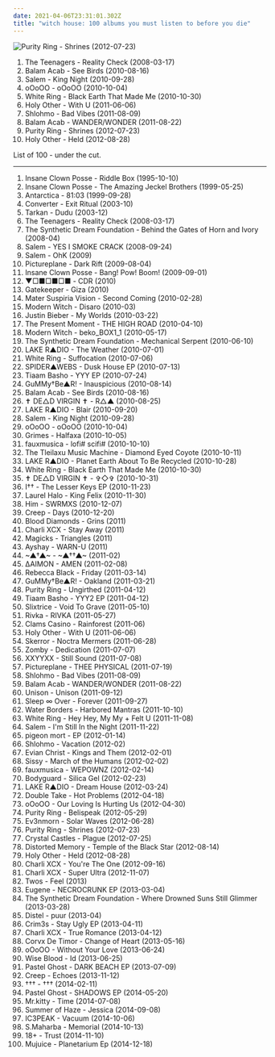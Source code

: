 ```yaml
---
date: 2021-04-06T23:31:01.302Z
title: "witch house: 100 albums you must listen to before you die"
---
```

![Purity Ring - Shrines (2012-07-23)](http://coverartarchive.org/release/3148628c-f648-45c0-95ea-b03dc0716e99/1568868601-500.jpg "Purity Ring - Shrines (2012-07-23)")
<ol class="albums">
<li data-cover="http://coverartarchive.org/release/1abb4df8-d3c8-3ddd-aad7-317298f83a78/15606853983-500.jpg" data-tags="electronica, indie, 00s, chillwave, witch house, xl recordings, broken-clash, merok records, av2008, in queue, my favourites of 2008" role="button">The Teenagers - Reality Check (2008-03-17)</li>
<li data-cover="https://img.discogs.com/GD9AL-kV5ex5f4e-0Hg9Bn8ObY0=/fit-in/600x606/filters:strip_icc():format(jpeg):mode_rgb():quality(90)/discogs-images/R-2395663-1583879733-7591.jpeg.jpg" data-tags="witch house" role="button">Balam Acab - See Birds (2010-08-16)</li>
<li data-cover="http://coverartarchive.org/release/c2852bc2-4919-41e7-aab4-c3ff47ba1c2c/20543754977-500.jpg" data-tags="witch house" role="button">Salem - King Night (2010-09-28)</li>
<li data-cover="https://img.discogs.com/qrOQU1AqqIIxURq0nEQskWN2bdI=/fit-in/452x452/filters:strip_icc():format(jpeg):mode_rgb():quality(90)/discogs-images/R-2471178-1286031530.jpeg.jpg" data-tags="witch house" role="button">oOoOO - oOoOO (2010-10-04)</li>
<li data-cover="http://coverartarchive.org/release/1c3b875d-bd9d-4157-97ae-6e1091437126/15535585693-500.jpg" data-tags="darkwave, witch house, shoegaze" role="button">White Ring - Black Earth That Made Me (2010-10-30)</li>
<li data-cover="https://img.discogs.com/ahscDuBPtYtFMcx5aLRHNY-e3Rs=/fit-in/600x600/filters:strip_icc():format(jpeg):mode_rgb():quality(90)/discogs-images/R-2812981-1401881185-7985.jpeg.jpg" data-tags="downtempo, dubstep" role="button">Holy Other - With U (2011-06-06)</li>
<li data-cover="http://coverartarchive.org/release/b9e7127a-a18e-4b9e-8e9e-94f22d6d9b70/4524583924-500.jpg" data-tags="ambient, idm, wonky" role="button">Shlohmo - Bad Vibes (2011-08-09)</li>
<li data-cover="http://coverartarchive.org/release/58c2d5fa-1f66-44c1-a296-b58885561dec/19079946922-500.jpg" data-tags="witch house" role="button">Balam Acab - WANDER/WONDER (2011-08-22)</li>
<li data-cover="http://coverartarchive.org/release/3148628c-f648-45c0-95ea-b03dc0716e99/1568868601-500.jpg" data-tags="synthpop" role="button">Purity Ring - Shrines (2012-07-23)</li>
<li data-cover="http://coverartarchive.org/release/12eb94ea-54f1-4046-92ea-a34bff97e318/14798475045-500.jpg" data-tags="witch house" role="button">Holy Other - Held (2012-08-28)</li>
</ol>
List of 100 - under the cut.
<!-- more -->

_________________

<ol class="albums">
<li data-cover="http://coverartarchive.org/release/773b1e1e-3fe6-4e8f-a5e4-117d45dd2d06/27358258265-500.jpg" data-tags="detroit" role="button">
Insane Clown Posse - Riddle Box (1995-10-10)
</li>
<li data-cover="http://coverartarchive.org/release/4376e2ea-7b73-32a7-b99a-2e76f21498c2/28063954531-500.jpg" data-tags="juggalo, hip-hop" role="button">
Insane Clown Posse - The Amazing Jeckel Brothers (1999-05-25)
</li>
<li data-cover="https://via.placeholder.com/450" data-tags="synthpop" role="button">
Antarctica - 81:03 (1999-09-28)
</li>
<li data-cover="http://coverartarchive.org/release/2c5c0f70-2b15-4c16-b823-c069d8afedb8/2225474799-500.jpg" data-tags="rhythmic noise, noise" role="button">
Converter - Exit Ritual (2003-10)
</li>
<li data-cover="https://img.discogs.com/JXaLMhJYJVL7tqQHgpYmv60fUqY=/fit-in/600x540/filters:strip_icc():format(jpeg):mode_rgb():quality(90)/discogs-images/R-454482-1333877155.jpeg.jpg" data-tags="dudu, tarkan" role="button">
Tarkan - Dudu (2003-12)
</li>
<li data-cover="http://coverartarchive.org/release/1abb4df8-d3c8-3ddd-aad7-317298f83a78/15606853983-500.jpg" data-tags="electronica, indie, 00s, chillwave, witch house, xl recordings, broken-clash, merok records, av2008, in queue, my favourites of 2008" role="button">
The Teenagers - Reality Check (2008-03-17)
</li>
<li data-cover="http://coverartarchive.org/release/a05abebe-0e73-4ed9-9760-795a7ae9dd1a/5815430687-500.jpg" data-tags="dark electro" role="button">
The Synthetic Dream Foundation - Behind the Gates of Horn and Ivory (2008-04)
</li>
<li data-cover="https://img.discogs.com/oCJTMdf7S6aout2vXwG8KyX_GLg=/fit-in/361x500/filters:strip_icc():format(jpeg):mode_rgb():quality(90)/discogs-images/R-10554815-1499799953-3353.jpeg.jpg" data-tags="shoegaze, darkwave, witch house" role="button">
Salem - YES I SMOKE CRACK (2008-09-24)
</li>
<li data-cover="https://img.discogs.com/tKHJ6VJHZfPnXBE0UI8_3MwF4n0=/fit-in/600x598/filters:strip_icc():format(jpeg):mode_rgb():quality(90)/discogs-images/R-8586201-1598327635-4726.jpeg.jpg" data-tags="witch house" role="button">
Salem - OhK (2009)
</li>
<li data-cover="http://coverartarchive.org/release/9fabbf92-80dc-480b-a0bc-185c581d7e81/11652716617-500.jpg" data-tags="witch house" role="button">
Pictureplane - Dark Rift (2009-08-04)
</li>
<li data-cover="http://coverartarchive.org/release/7aa2faf0-993a-45b6-b513-afcb5f40f5d5/1621608060-500.jpg" data-tags="goregrind, deathcore, brutal death metal, nsbm, deathgrind, brutal deathcore, national socialist black metal, moshcore" role="button">
Insane Clown Posse - Bang! Pow! Boom! (2009-09-01)
</li>
<li data-cover="https://via.placeholder.com/450" data-tags="witch house" role="button">
▼□■□■□■ - CDR (2010)
</li>
<li data-cover="http://coverartarchive.org/release/9bbae45a-c814-44cf-9361-3978f98edf12/7359783071-500.jpg" data-tags="electro, witch house, post-dubstep, merok, newbreed, broken-clash, in the witch house family, witch-clash" role="button">
Gatekeeper - Giza (2010)
</li>
<li data-cover="https://img.discogs.com/hNAZU0sL5jWHt4N04GkThexse40=/fit-in/600x600/filters:strip_icc():format(jpeg):mode_rgb():quality(90)/discogs-images/R-3148916-1318162486.jpeg.jpg" data-tags="neo-psychedelia, witch house, drag, ghost drone" role="button">
Mater Suspiria Vision - Second Coming (2010-02-28)
</li>
<li data-cover="https://img.discogs.com/zWqKXp7Nz-mVYyq9dMyOKZNB80c=/fit-in/600x596/filters:strip_icc():format(jpeg):mode_rgb():quality(90)/discogs-images/R-2300890-1275414455.jpeg.jpg" data-tags="darkwave" role="button">
Modern Witch - Disaro (2010-03)
</li>
<li data-cover="http://coverartarchive.org/release/6bfba6d5-71fc-454b-b3a0-63632a1459fa/20855090957-500.jpg" data-tags="totec radio, justin bieber, goregrind, justin bieber my worlds" role="button">
Justin Bieber - My Worlds (2010-03-22)
</li>
<li data-cover="https://img.discogs.com/xzgKQwynOaMWktRT-p5XOx-5v40=/fit-in/600x536/filters:strip_icc():format(jpeg):mode_rgb():quality(90)/discogs-images/R-2435597-1556384227-8801.jpeg.jpg" data-tags="new wave" role="button">
The Present Moment - THE HIGH ROAD (2010-04-10)
</li>
<li data-cover="https://img.discogs.com/fcZy6i0FpFUEP1gBVPOiHVkg5Q8=/fit-in/290x290/filters:strip_icc():format(jpeg):mode_rgb():quality(90)/discogs-images/R-4772964-1375049291-2335.jpeg.jpg" data-tags="dark ambient" role="button">
Modern Witch - beko_BOX1_1 (2010-05-17)
</li>
<li data-cover="https://img.discogs.com/i-JGG-5o_lIQ6Cb6FPRuqMlYKc8=/fit-in/495x491/filters:strip_icc():format(jpeg):mode_rgb():quality(90)/discogs-images/R-2154941-1266966224.jpeg.jpg" data-tags="idm, ebm, industrial, synthpop, steampunk, darkwave, electronica, psytrance, darkpsy, trance, goth, experimental, gothic, electronic, techno, avant-garde, technoid, symphonic metal, rhythmic noise, harsh ebm, electro-industrial, hellektro, dark psytrance" role="button">
The Synthetic Dream Foundation - Mechanical Serpent (2010-06-10)
</li>
<li data-cover="https://via.placeholder.com/450" data-tags="alternative, witch house, ghost drone" role="button">
LAKE R▲DIO - The Weather (2010-07-01)
</li>
<li data-cover="https://img.discogs.com/o4ozNry2eBaD7Z7XA-dqPZZvHds=/fit-in/588x600/filters:strip_icc():format(jpeg):mode_rgb():quality(90)/discogs-images/R-2387914-1330115772.jpeg.jpg" data-tags="darkwave, witch house" role="button">
White Ring - Suffocation (2010-07-06)
</li>
<li data-cover="https://img.discogs.com/yTjG_K3W2bYXaBJ_voxGRu7oZxY=/fit-in/600x600/filters:strip_icc():format(jpeg):mode_rgb():quality(90)/discogs-images/R-3384379-1328297625.jpeg.jpg" data-tags="electronic, experimental, electro, dark, witch house" role="button">
SPIDER▲WEBS - Dusk House EP (2010-07-13)
</li>
<li data-cover="http://coverartarchive.org/release/39b51459-8c38-4fd5-82c1-19f9b1f987d0/8898093298-500.jpg" data-tags="witch house" role="button">
Tiaam Basho - YYY EP (2010-07-24)
</li>
<li data-cover="https://via.placeholder.com/450" data-tags="alternative, witch house, ghost drone" role="button">
GuMMy†Be▲R! - Inauspicious (2010-08-14)
</li>
<li data-cover="https://img.discogs.com/GD9AL-kV5ex5f4e-0Hg9Bn8ObY0=/fit-in/600x606/filters:strip_icc():format(jpeg):mode_rgb():quality(90)/discogs-images/R-2395663-1583879733-7591.jpeg.jpg" data-tags="witch house" role="button">
Balam Acab - See Birds (2010-08-16)
</li>
<li data-cover="https://via.placeholder.com/450" data-tags="witch house" role="button">
✝ DE△D VIRGIN ✝ - R△▲ (2010-08-25)
</li>
<li data-cover="https://via.placeholder.com/450" data-tags="alternative, witch house, turquoise and coral, ghost drone" role="button">
LAKE R▲DIO - Blair (2010-09-20)
</li>
<li data-cover="http://coverartarchive.org/release/c2852bc2-4919-41e7-aab4-c3ff47ba1c2c/20543754977-500.jpg" data-tags="witch house" role="button">
Salem - King Night (2010-09-28)
</li>
<li data-cover="https://img.discogs.com/qrOQU1AqqIIxURq0nEQskWN2bdI=/fit-in/452x452/filters:strip_icc():format(jpeg):mode_rgb():quality(90)/discogs-images/R-2471178-1286031530.jpeg.jpg" data-tags="witch house" role="button">
oOoOO - oOoOO (2010-10-04)
</li>
<li data-cover="http://coverartarchive.org/release/d12fe86c-4e91-4b2f-98ca-c7045c195a3b/6735333223-500.jpg" data-tags="dream pop, experimental" role="button">
Grimes - Halfaxa (2010-10-05)
</li>
<li data-cover="https://img.discogs.com/_niVc-1q_Ff9GzDTLzNPaybRAOk=/fit-in/350x350/filters:strip_icc():format(jpeg):mode_rgb():quality(90)/discogs-images/R-6101141-1411086660-1070.jpeg.jpg" data-tags="indie, electroclash, electro, dance, 8-bit, post electronic" role="button">
fauxmusica - lofi# scifi# (2010-10-10)
</li>
<li data-cover="https://img.discogs.com/WkdpK1dX0-g2NBzhfmPC_901uok=/fit-in/300x298/filters:strip_icc():format(jpeg):mode_rgb():quality(90)/discogs-images/R-5031183-1382621510-4276.jpeg.jpg" data-tags="electroclash, dance, new wave, proto-punk, animals, post pop, witch house, money, drag, post-whatever, freakout, hipster, post-pop, death disco, freak out, experimental electro, deep-clash, witch-house, hardcore electro, blackwave, newbreed, post-dance, broken-clash, trianglecore, next wave, post-electroclash, ghost step, crunkgaze, terrortronik, indie trash, la shit, bipolar party, los angeles art school hipster, megawave, punk rock electro, rock n tronix, diy dancefloor, rock n roll industrial, los angeles 2010, dancemosh, unspinnable, next-wave, crunkwave" role="button">
The Tleilaxu Music Machine - Diamond Eyed Coyote (2010-10-11)
</li>
<li data-cover="https://via.placeholder.com/450" data-tags="alternative, witch house, free albums, ghost drone, albums to listen to" role="button">
LAKE R▲DIO - Planet Earth About To Be Recycled (2010-10-28)
</li>
<li data-cover="http://coverartarchive.org/release/1c3b875d-bd9d-4157-97ae-6e1091437126/15535585693-500.jpg" data-tags="darkwave, witch house, shoegaze" role="button">
White Ring - Black Earth That Made Me (2010-10-30)
</li>
<li data-cover="https://via.placeholder.com/450" data-tags="witch house" role="button">
✝ DE△D VIRGIN ✝ - ✞◇✞ (2010-10-31)
</li>
<li data-cover="https://via.placeholder.com/450" data-tags="alternative, dark ambient, witch house, ghost drone, spookycore, grave wave" role="button">
I†† - The Lesser Keys EP (2010-11-23)
</li>
<li data-cover="https://img.discogs.com/aUrgLxIHY9fkjIO8m4LghC4z0_I=/fit-in/600x603/filters:strip_icc():format(jpeg):mode_rgb():quality(90)/discogs-images/R-2531250-1293487636.jpeg.jpg" data-tags="experimental, abstract, chillwave, synth-pop, witch house, glo-fi, witch chill, newbreed, chill witch, 2010 faves" role="button">
Laurel Halo - King Felix (2010-11-30)
</li>
<li data-cover="http://coverartarchive.org/release/09050952-3b33-483c-b924-efb27ea9f262/5087025736-500.jpg" data-tags="electronic" role="button">
Him - SWRMXS (2010-12-07)
</li>
<li data-cover="http://coverartarchive.org/release/71dfb3b7-cfea-4e83-94f8-0abe230aed72/7405096478-500.jpg" data-tags="witch house" role="button">
Creep - Days (2010-12-20)
</li>
<li data-cover="http://coverartarchive.org/release/bfed88c6-012d-4be8-8302-adf5d1eb2857/2816404852-500.jpg" data-tags="american, chillwave, synth-pop, 10s, witch house, trap edm" role="button">
Blood Diamonds - Grins (2011)
</li>
<li data-cover="http://coverartarchive.org/release/fb11b6c4-2503-46f1-91aa-c01e64ce88db/4102863010-500.jpg" data-tags="british" role="button">
Charli XCX - Stay Away (2011)
</li>
<li data-cover="https://img.discogs.com/M-xtrSZl9u1937YU2LKQcRY2l2M=/fit-in/600x600/filters:strip_icc():format(jpeg):mode_rgb():quality(90)/discogs-images/R-9153468-1475712177-4093.jpeg.jpg" data-tags="dream pop, chillwave, witch house" role="button">
Magicks - Triangles (2011)
</li>
<li data-cover="https://img.discogs.com/MK1ZUkgGQYe35u_7buWk7qhmVBQ=/fit-in/600x600/filters:strip_icc():format(jpeg):mode_rgb():quality(90)/discogs-images/R-3125285-1338382326-2314.jpeg.jpg" data-tags="witch house, tribal industrial, electro ethereal" role="button">
Ayshay - WARN-U (2011)
</li>
<li data-cover="http://coverartarchive.org/release/832efca5-a97a-4284-b284-1df876a22cec/2379370744-500.jpg" data-tags="ambient, experimental, shoegaze, psychedelic, russian, avant-garde, noir, darkwave, experimental electronica, dark ambient, dark wave, 10s, free music, witch house, russia, drag, moscow, synths, netaudio, fully streamable tracks, dark pop, bandcamp, witch, organic electronica, free albums, free album, russian underground, webaudio, trianglecore, fully streamable album, self-released, fully streamable track, avant-electronica, synth industrial, shoegazetronica, noirwave, former soviet union, synth noir, drag house" role="button">
~▲†▲~ - ~▲††▲~ (2011-02)
</li>
<li data-cover="http://coverartarchive.org/release/d1ab5e1c-6e3d-3c11-addc-391ab24def7a/2948260857-500.jpg" data-tags="experimental" role="button">
∆AIMON - AMEN (2011-02-08)
</li>
<li data-cover="http://coverartarchive.org/release/27dcc5ec-d2ff-4718-8dea-587e1137e1d5/5791791087-500.jpg" data-tags="better than akiko shikata, better than diamanda galas" role="button">
Rebecca Black - Friday (2011-03-14)
</li>
<li data-cover="http://coverartarchive.org/release/090f658c-e6b9-460e-bdb4-61784b6d6c84/20864784538-500.jpg" data-tags="hip hop, alternative, dance, synth-pop, witch house, glo-fi, witch chill, chill wave, ghost drone, newbreed, chill witch, zombie rave, coldrave, seapunk, in the chillwave family, in the witch house family, aqua house, chill  witch" role="button">
GuMMy†Be▲R! - Oakland (2011-03-21)
</li>
<li data-cover="http://coverartarchive.org/release/0dba6f29-903d-4830-a1b9-850cb3e102c9/22081460755-500.jpg" data-tags="electronic, chillwave, witch house, alternative electronic, newbreed, witchpop, post-futurepop" role="button">
Purity Ring - Ungirthed (2011-04-12)
</li>
<li data-cover="http://coverartarchive.org/release/81c721a1-e0a7-4a56-83be-53df8f976109/870868101-500.jpg" data-tags="witch house, chillwave" role="button">
Tiaam Basho - YYY2 EP (2011-04-12)
</li>
<li data-cover="https://img.discogs.com/ckdXKtIG2pdywP_AZEs5wKdNldc=/fit-in/600x600/filters:strip_icc():format(jpeg):mode_rgb():quality(90)/discogs-images/R-2904381-1306545723.jpeg.jpg" data-tags="electronic, dark, dark ambient, witch house" role="button">
Slixtrice - Void To Grave (2011-05-10)
</li>
<li data-cover="http://coverartarchive.org/release/d5683416-fe54-42d4-8e12-fdaf9e145390/2825700597-500.jpg" data-tags="electronic, witch house" role="button">
Rivka - RIVKA (2011-05-27)
</li>
<li data-cover="https://img.discogs.com/EUFvZLLBURFJSCmM8XtVarK8f0c=/fit-in/600x595/filters:strip_icc():format(jpeg):mode_rgb():quality(90)/discogs-images/R-2873150-1348618190-4389.jpeg.jpg" data-tags="ambient, experimental, lo-fi" role="button">
Clams Casino - Rainforest (2011-06)
</li>
<li data-cover="https://img.discogs.com/ahscDuBPtYtFMcx5aLRHNY-e3Rs=/fit-in/600x600/filters:strip_icc():format(jpeg):mode_rgb():quality(90)/discogs-images/R-2812981-1401881185-7985.jpeg.jpg" data-tags="downtempo, dubstep" role="button">
Holy Other - With U (2011-06-06)
</li>
<li data-cover="https://img.discogs.com/G23TFTKDZUFgI4h0xMupvkTtmuY=/fit-in/350x350/filters:strip_icc():format(jpeg):mode_rgb():quality(90)/discogs-images/R-3019191-1311977916.jpeg.jpg" data-tags="witch house" role="button">
Skerror - Noctra Mermers (2011-06-28)
</li>
<li data-cover="https://img.discogs.com/un58qfta0C4FwTcWV3cHWErXXpI=/fit-in/600x600/filters:strip_icc():format(jpeg):mode_rgb():quality(90)/discogs-images/R-2976663-1310067486.jpeg.jpg" data-tags="dubstep" role="button">
Zomby - Dedication (2011-07-07)
</li>
<li data-cover="http://coverartarchive.org/release/14990136-0c6a-49a2-befb-09b3703aa01a/3393506050-500.jpg" data-tags="experimental" role="button">
XXYYXX - Still Sound (2011-07-08)
</li>
<li data-cover="https://img.discogs.com/RiURtSiDgw8hCLlQefhEq6ze8B8=/fit-in/300x300/filters:strip_icc():format(jpeg):mode_rgb():quality(90)/discogs-images/R-3000800-1311122520.jpeg.jpg" data-tags="noise, trance, electronic, electro" role="button">
Pictureplane - THEE PHYSICAL (2011-07-19)
</li>
<li data-cover="http://coverartarchive.org/release/b9e7127a-a18e-4b9e-8e9e-94f22d6d9b70/4524583924-500.jpg" data-tags="ambient, idm, wonky" role="button">
Shlohmo - Bad Vibes (2011-08-09)
</li>
<li data-cover="http://coverartarchive.org/release/58c2d5fa-1f66-44c1-a296-b58885561dec/19079946922-500.jpg" data-tags="witch house" role="button">
Balam Acab - WANDER/WONDER (2011-08-22)
</li>
<li data-cover="http://coverartarchive.org/release/cf709fc3-b18a-474d-8b33-2411ed2a801c/16731682564-500.jpg" data-tags="shoegaze, witch house" role="button">
Unison - Unison (2011-09-12)
</li>
<li data-cover="https://img.discogs.com/sGd8E_zOvzvRjoezdsgI68Byq3k=/fit-in/300x299/filters:strip_icc():format(jpeg):mode_rgb():quality(90)/discogs-images/R-3115784-1316516902.jpeg.jpg" data-tags="experimental, dream pop" role="button">
Sleep ∞ Over - Forever (2011-09-27)
</li>
<li data-cover="https://img.discogs.com/MZwD9FOsqLCu7M_yGXCJG-INp8c=/fit-in/600x600/filters:strip_icc():format(jpeg):mode_rgb():quality(90)/discogs-images/R-3155671-1320400166.jpeg.jpg" data-tags="experimental, downtempo, dubstep, darkwave, dark ambient, witch house, tri angle" role="button">
Water Borders - Harbored Mantras (2011-10-10)
</li>
<li data-cover="https://img.discogs.com/GZeVuKRUupDr9E6nkq702j-BTjE=/fit-in/600x602/filters:strip_icc():format(jpeg):mode_rgb():quality(90)/discogs-images/R-3227068-1460587276-5570.jpeg.jpg" data-tags="witch house" role="button">
White Ring - Hey Hey, My My + Felt U (2011-11-08)
</li>
<li data-cover="https://img.discogs.com/cZdmWiS8GXViDAp_DS8rDIBvSxA=/fit-in/600x540/filters:strip_icc():format(jpeg):mode_rgb():quality(90)/discogs-images/R-15552033-1593480301-3260.jpeg.jpg" data-tags="witch house" role="button">
Salem - I'm Still In the Night (2011-11-22)
</li>
<li data-cover="http://coverartarchive.org/release/d89a50e9-37e4-41be-8309-4061d729db6b/871787923-500.jpg" data-tags="noise, witch house" role="button">
pigeon mort - EP (2012-01-14)
</li>
<li data-cover="http://coverartarchive.org/release/5e906ff3-1184-421e-aeb5-40fee60914a2/27886870067-500.jpg" data-tags="abstract" role="button">
Shlohmo - Vacation (2012-02)
</li>
<li data-cover="http://coverartarchive.org/release/1de96432-9102-41ee-b1e3-9f0ef030debb/4103126827-500.jpg" data-tags="hip-hop, witch house" role="button">
Evian Christ - Kings and Them (2012-02-01)
</li>
<li data-cover="http://coverartarchive.org/release/765bddb3-13a4-4b4c-9e96-c37551b65a71/6380481481-500.jpg" data-tags="trip-hop, digital hardcore, witch house, dubtech, third" role="button">
Sissy - March of the Humans (2012-02-02)
</li>
<li data-cover="https://img.discogs.com/GN7PZAFut3k9y-Wtl3CkW3L-VKU=/fit-in/350x350/filters:strip_icc():format(jpeg):mode_rgb():quality(90)/discogs-images/R-6101179-1411088571-1512.jpeg.jpg" data-tags="indie, dance, 8-bit, witch house, broken-clash, trianglecore, next wave" role="button">
fauxmusica - WEPOWNZ (2012-02-14)
</li>
<li data-cover="http://coverartarchive.org/release/be2b3fda-9ea8-43a6-a4be-e9ac87a27e97/1475236238-500.jpg" data-tags="witch house" role="button">
Bodyguard - Silica Gel (2012-02-23)
</li>
<li data-cover="http://coverartarchive.org/release/8f74ff36-777c-409e-bfce-e5191263b08a/5519249465-500.jpg" data-tags="dream pop, dark ambient" role="button">
LAKE R▲DIO - Dream House (2012-03-24)
</li>
<li data-cover="http://coverartarchive.org/release/a35d2e2d-c084-4bbe-a01a-a0a0af83b8f6/1223950142-500.jpg" data-tags="heavy metal, black metal, metalcore, electropop, indie, grunge, grindcore, emo, djent, indie pop, indie rock, hard rock, doom metal, industrial, lo-fi, hair metal, viking metal, speed metal, melodic death metal, underground hip-hop, thrash metal, sludge, alt-country, pop punk, comedy, death metal, gothic metal, glam rock, crossover, powerpop, queercore, alt country, alternative country, rock n roll, industrial metal, speedcore, symphonic metal, post-grunge, post-hardcore, rapcore, underground hip hop, nu metal, melodic hardcore, power metal, mathcore, technical death metal, sludge metal, chillwave, rac, goregrind, rap metal, horrorcore, witch house, gabber, deathcore, brutal death metal, blackened death metal, powerviolence, nsbm, harsh noise, lolicore, deathgrind, rap rock, glam metal, atmospheric black metal, suicidal black metal, sludgecore, power violence, black doom metal, dsbm, skram, death doom, pornogrind, raw black metal, a campire and a tent and a flashlight and some matches and a tree and that river and my glasses and a spaceship and a really really big bear but the bear is really really far away, hatecore, drone metal, death doom metal, crossover thrash, cybergrind, porngrind, death n roll, true metal, depressive suicidal black metal, black n roll, true norwegian black metal, post-black metal, extreme black metal, pirate metal, gothic doom metal, death-doom metal, crunkcore, real screamo, true black metal, brutal deathcore, progressive metalcore, atmospheric sludge, emo violence, skramz, orthodox black metal" role="button">
Double Take - Hot Problems (2012-04-18)
</li>
<li data-cover="http://coverartarchive.org/release/3f89aca6-4637-4c4f-957a-162758c38918/17012321433-500.jpg" data-tags="witch house" role="button">
oOoOO - Our Loving Is Hurting Us (2012-04-30)
</li>
<li data-cover="https://img.discogs.com/3gfx5a05VS_rCN7C3HJMruhUKeM=/fit-in/450x450/filters:strip_icc():format(jpeg):mode_rgb():quality(90)/discogs-images/R-3648068-1338787447-2503.jpeg.jpg" data-tags="synthpop" role="button">
Purity Ring - Belispeak (2012-05-29)
</li>
<li data-cover="http://coverartarchive.org/release/9cbeaa40-91a7-4db5-a3fe-a8557f695fb5/5952555221-500.jpg" data-tags="witch house" role="button">
Ev3nmorn - Solar Waves (2012-06-28)
</li>
<li data-cover="http://coverartarchive.org/release/3148628c-f648-45c0-95ea-b03dc0716e99/1568868601-500.jpg" data-tags="synthpop" role="button">
Purity Ring - Shrines (2012-07-23)
</li>
<li data-cover="http://coverartarchive.org/release/53da44c3-cfa3-4385-a8d1-d0b69f6e32b6/26338024212-500.jpg" data-tags="electronica, witch house, wlbndd" role="button">
Crystal Castles - Plague (2012-07-25)
</li>
<li data-cover="http://coverartarchive.org/release/2a858a5d-1aba-40c9-972e-cf504d59e8e5/5663548592-500.jpg" data-tags="industrial, witchhouse" role="button">
Distorted Memory - Temple of the Black Star (2012-08-14)
</li>
<li data-cover="http://coverartarchive.org/release/12eb94ea-54f1-4046-92ea-a34bff97e318/14798475045-500.jpg" data-tags="witch house" role="button">
Holy Other - Held (2012-08-28)
</li>
<li data-cover="https://img.discogs.com/3G6tg3zdRs3S0xTIulSNoEPN9a4=/fit-in/600x600/filters:strip_icc():format(jpeg):mode_rgb():quality(90)/discogs-images/R-3666671-1339523729-9505.jpeg.jpg" data-tags="british" role="button">
Charli XCX - You're The One (2012-09-16)
</li>
<li data-cover="http://coverartarchive.org/release/99676865-2a18-479f-bd8b-4ef6d15c2992/11581258724-500.jpg" data-tags="synthpop, dark pop" role="button">
Charli XCX - Super Ultra (2012-11-07)
</li>
<li data-cover="http://coverartarchive.org/release/ecc9f4d7-9887-4532-893b-93de4b94bb70/5276899158-500.jpg" data-tags="electronic, witch house" role="button">
Twos - Feel (2013)
</li>
<li data-cover="http://coverartarchive.org/release/138e55da-1d50-4a7d-b09c-e757064d72c6/26469204770-500.jpg" data-tags="hardcore, lo-fi, trap, witch house, overcompressed" role="button">
Eugene - NECROCRUNK EP (2013-03-04)
</li>
<li data-cover="http://coverartarchive.org/release/825932f0-bc7c-40a3-9d12-678d8b609d1c/10305142912-500.jpg" data-tags="steampunk, idm, industrial, intelligent dance music, epic, witch house" role="button">
The Synthetic Dream Foundation - Where Drowned Suns Still Glimmer (2013-03-28)
</li>
<li data-cover="https://img.discogs.com/cAq0JGtNEe51XPmvBlA9VSysk8Q=/fit-in/568x400/filters:strip_icc():format(jpeg):mode_rgb():quality(90)/discogs-images/R-4518380-1367479083-1663.jpeg.jpg" data-tags="angst pop" role="button">
Distel - puur (2013-04)
</li>
<li data-cover="http://coverartarchive.org/release/07290fdc-2274-4c01-a4cf-819a96b7b853/4965823690-500.jpg" data-tags="experimental, witch house" role="button">
Crim3s - Stay Ugly EP (2013-04-11)
</li>
<li data-cover="http://coverartarchive.org/release/a1439055-f1fa-4c4c-a8a3-71a074615911/4024431683-500.jpg" data-tags="synthpop" role="button">
Charli XCX - True Romance (2013-04-12)
</li>
<li data-cover="https://img.discogs.com/h76od5GcdHzX3JEXYgoOlf3AGdM=/fit-in/600x600/filters:strip_icc():format(jpeg):mode_rgb():quality(90)/discogs-images/R-4573966-1368798408-4715.jpeg.jpg" data-tags="chillout, downtempo, chillwave, witch house" role="button">
Corvx De Timor - Change of Heart (2013-05-16)
</li>
<li data-cover="http://coverartarchive.org/release/eea3e6d7-eaf8-4d3c-b7e5-7b90844ec9af/4404251011-500.jpg" data-tags="witch house" role="button">
oOoOO - Without Your Love (2013-06-24)
</li>
<li data-cover="https://img.discogs.com/dLC_bDGawJwapruDJRFUh3q9atM=/fit-in/300x300/filters:strip_icc():format(jpeg):mode_rgb():quality(90)/discogs-images/R-4708877-1372953925-7899.jpeg.jpg" data-tags="electronic, indie, experimental, odd, witch house, sampling" role="button">
Wise Blood - Id (2013-06-25)
</li>
<li data-cover="http://coverartarchive.org/release/7e856d7d-8ac1-449b-ad1d-aa344000ebd4/4642686604-500.jpg" data-tags="dream pop, synthpop, bitpop, chillwave, witch house, dreamwave, dreamrave" role="button">
Pastel Ghost - DARK BEACH EP (2013-07-09)
</li>
<li data-cover="http://coverartarchive.org/release/f9be3673-0f11-4fa5-80d3-ae116060669e/6165006984-500.jpg" data-tags="electronic, experimental, witch house" role="button">
Creep - Echoes (2013-11-12)
</li>
<li data-cover="http://coverartarchive.org/release/4b4af757-4af8-4e9e-837d-a70238f5bb31/6464248143-500.jpg" data-tags="alternative, electronic" role="button">
††† - ††† (2014-02-11)
</li>
<li data-cover="http://coverartarchive.org/release/ff974c85-06a6-4dfd-80c3-0d3abf99628d/7306388946-500.jpg" data-tags="dream pop, synthpop, chillwave, witch house, dreamwave, synthwave, dreamrave" role="button">
Pastel Ghost - SHADOWS EP (2014-05-20)
</li>
<li data-cover="http://coverartarchive.org/release/0094f7a4-216c-4ffe-93cd-14346f9a663a/8801601727-500.jpg" data-tags="electronic" role="button">
Mr.kitty - Time (2014-07-08)
</li>
<li data-cover="http://coverartarchive.org/release/ee51594f-d326-4489-8d37-92ff18ec511b/8740029795-500.jpg" data-tags="chillwave, witch house, weedwave, nightdrag" role="button">
Summer of Haze - Jessica (2014-09-08)
</li>
<li data-cover="http://coverartarchive.org/release/7a91e637-e329-4254-bdef-8beeffe2c610/9055084082-500.jpg" data-tags="electronic, experimental, experimental pop, russian, 2010s, witch house, russia, moscow" role="button">
IC3PEAK - Vacuum (2014-10-06)
</li>
<li data-cover="http://coverartarchive.org/release/658d7ae7-c831-409a-aba4-7a1c8d8a7e73/8578456931-500.jpg" data-tags="trip-hop, psychedelic, witch house" role="button">
S.Maharba - Memorial (2014-10-13)
</li>
<li data-cover="http://coverartarchive.org/release/4ba75665-da71-49d1-9c20-f0f0a5327c24/9453722345-500.jpg" data-tags="electronic, experimental, downtempo, rnb, future, underground, trap, hypnagogic pop, witch house, slutwave, 2014 albums" role="button">
18+ - Trust (2014-11-10)
</li>
<li data-cover="https://img.discogs.com/8CmxnUrqGR-cvuGqtXiGe-RgV9c=/fit-in/350x350/filters:strip_icc():format(jpeg):mode_rgb():quality(90)/discogs-images/R-6615934-1423155894-1335.jpeg.jpg" data-tags="techno, club, space, witch house, todolist" role="button">
Mujuice - Planetarium Ep (2014-12-18)
</li>
</ol>